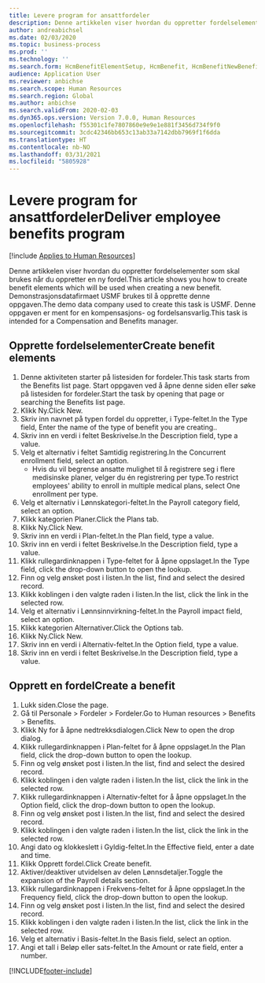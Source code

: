```yaml
---
title: Levere program for ansattfordeler
description: Denne artikkelen viser hvordan du oppretter fordelselementer som skal brukes når du oppretter en ny fordel.
author: andreabichsel
ms.date: 02/03/2020
ms.topic: business-process
ms.prod: ''
ms.technology: ''
ms.search.form: HcmBenefitElementSetup, HcmBenefit, HcmBenefitNewBenefit, HcmBenefitPlanLookup, BenefitWorkspace, HcmBenefitSummaryPart
audience: Application User
ms.reviewer: anbichse
ms.search.scope: Human Resources
ms.search.region: Global
ms.author: anbichse
ms.search.validFrom: 2020-02-03
ms.dyn365.ops.version: Version 7.0.0, Human Resources
ms.openlocfilehash: f55301c1fe7807860e9e9e1e881f3456d734f9f0
ms.sourcegitcommit: 3cdc42346bb653c13ab33a7142dbb7969f1f6dda
ms.translationtype: HT
ms.contentlocale: nb-NO
ms.lasthandoff: 03/31/2021
ms.locfileid: "5805928"
---
```

# <a name="deliver-employee-benefits-program"></a><span data-ttu-id="b882f-103">Levere program for ansattfordeler</span><span class="sxs-lookup"><span data-stu-id="b882f-103">Deliver employee benefits program</span></span>

[!include [Applies to Human Resources](../includes/applies-to-hr.md)]

<span data-ttu-id="b882f-104">Denne artikkelen viser hvordan du oppretter fordelselementer som skal brukes når du oppretter en ny fordel.</span><span class="sxs-lookup"><span data-stu-id="b882f-104">This article shows you how to create benefit elements which will be used when creating a new benefit.</span></span> <span data-ttu-id="b882f-105">Demonstrasjonsdatafirmaet USMF brukes til å opprette denne oppgaven.</span><span class="sxs-lookup"><span data-stu-id="b882f-105">The demo data company used to create this task is USMF.</span></span> <span data-ttu-id="b882f-106">Denne oppgaven er ment for en kompensasjons- og fordelsansvarlig.</span><span class="sxs-lookup"><span data-stu-id="b882f-106">This task is intended for a Compensation and Benefits manager.</span></span>


## <a name="create-benefit-elements"></a><span data-ttu-id="b882f-107">Opprette fordelselementer</span><span class="sxs-lookup"><span data-stu-id="b882f-107">Create benefit elements</span></span>
1. <span data-ttu-id="b882f-108">Denne aktiviteten starter på listesiden for fordeler.</span><span class="sxs-lookup"><span data-stu-id="b882f-108">This task starts from the Benefits list page.</span></span> <span data-ttu-id="b882f-109">Start oppgaven ved å åpne denne siden eller søke på listesiden for fordeler.</span><span class="sxs-lookup"><span data-stu-id="b882f-109">Start the task by opening that page or searching the Benefits list page.</span></span>
2. <span data-ttu-id="b882f-110">Klikk Ny.</span><span class="sxs-lookup"><span data-stu-id="b882f-110">Click New.</span></span>
3. <span data-ttu-id="b882f-111">Skriv inn navnet på typen fordel du oppretter, i Type-feltet.</span><span class="sxs-lookup"><span data-stu-id="b882f-111">In the Type field, Enter the name of the type of benefit you are creating..</span></span>
4. <span data-ttu-id="b882f-112">Skriv inn en verdi i feltet Beskrivelse.</span><span class="sxs-lookup"><span data-stu-id="b882f-112">In the Description field, type a value.</span></span>
5. <span data-ttu-id="b882f-113">Velg et alternativ i feltet Samtidig registrering.</span><span class="sxs-lookup"><span data-stu-id="b882f-113">In the Concurrent enrollment field, select an option.</span></span>
    * <span data-ttu-id="b882f-114">Hvis du vil begrense ansatte mulighet til å registrere seg i flere medisinske planer, velger du én registrering per type.</span><span class="sxs-lookup"><span data-stu-id="b882f-114">To restrict employees' ability to enroll in multiple medical plans, select One enrollment per type.</span></span>  
6. <span data-ttu-id="b882f-115">Velg et alternativ i Lønnskategori-feltet.</span><span class="sxs-lookup"><span data-stu-id="b882f-115">In the Payroll category field, select an option.</span></span>
7. <span data-ttu-id="b882f-116">Klikk kategorien Planer.</span><span class="sxs-lookup"><span data-stu-id="b882f-116">Click the Plans tab.</span></span>
8. <span data-ttu-id="b882f-117">Klikk Ny.</span><span class="sxs-lookup"><span data-stu-id="b882f-117">Click New.</span></span>
9. <span data-ttu-id="b882f-118">Skriv inn en verdi i Plan-feltet.</span><span class="sxs-lookup"><span data-stu-id="b882f-118">In the Plan field, type a value.</span></span>
10. <span data-ttu-id="b882f-119">Skriv inn en verdi i feltet Beskrivelse.</span><span class="sxs-lookup"><span data-stu-id="b882f-119">In the Description field, type a value.</span></span>
11. <span data-ttu-id="b882f-120">Klikk rullegardinknappen i Type-feltet for å åpne oppslaget.</span><span class="sxs-lookup"><span data-stu-id="b882f-120">In the Type field, click the drop-down button to open the lookup.</span></span>
12. <span data-ttu-id="b882f-121">Finn og velg ønsket post i listen.</span><span class="sxs-lookup"><span data-stu-id="b882f-121">In the list, find and select the desired record.</span></span>
13. <span data-ttu-id="b882f-122">Klikk koblingen i den valgte raden i listen.</span><span class="sxs-lookup"><span data-stu-id="b882f-122">In the list, click the link in the selected row.</span></span>
14. <span data-ttu-id="b882f-123">Velg et alternativ i Lønnsinnvirkning-feltet.</span><span class="sxs-lookup"><span data-stu-id="b882f-123">In the Payroll impact field, select an option.</span></span>
15. <span data-ttu-id="b882f-124">Klikk kategorien Alternativer.</span><span class="sxs-lookup"><span data-stu-id="b882f-124">Click the Options tab.</span></span>
16. <span data-ttu-id="b882f-125">Klikk Ny.</span><span class="sxs-lookup"><span data-stu-id="b882f-125">Click New.</span></span>
17. <span data-ttu-id="b882f-126">Skriv inn en verdi i Alternativ-feltet.</span><span class="sxs-lookup"><span data-stu-id="b882f-126">In the Option field, type a value.</span></span>
18. <span data-ttu-id="b882f-127">Skriv inn en verdi i feltet Beskrivelse.</span><span class="sxs-lookup"><span data-stu-id="b882f-127">In the Description field, type a value.</span></span>

## <a name="create-a-benefit"></a><span data-ttu-id="b882f-128">Opprett en fordel</span><span class="sxs-lookup"><span data-stu-id="b882f-128">Create a benefit</span></span>
1. <span data-ttu-id="b882f-129">Lukk siden.</span><span class="sxs-lookup"><span data-stu-id="b882f-129">Close the page.</span></span>
2. <span data-ttu-id="b882f-130">Gå til Personale > Fordeler > Fordeler.</span><span class="sxs-lookup"><span data-stu-id="b882f-130">Go to Human resources > Benefits > Benefits.</span></span>
3. <span data-ttu-id="b882f-131">Klikk Ny for å åpne nedtrekksdialogen.</span><span class="sxs-lookup"><span data-stu-id="b882f-131">Click New to open the drop dialog.</span></span>
4. <span data-ttu-id="b882f-132">Klikk rullegardinknappen i Plan-feltet for å åpne oppslaget.</span><span class="sxs-lookup"><span data-stu-id="b882f-132">In the Plan field, click the drop-down button to open the lookup.</span></span>
5. <span data-ttu-id="b882f-133">Finn og velg ønsket post i listen.</span><span class="sxs-lookup"><span data-stu-id="b882f-133">In the list, find and select the desired record.</span></span>
6. <span data-ttu-id="b882f-134">Klikk koblingen i den valgte raden i listen.</span><span class="sxs-lookup"><span data-stu-id="b882f-134">In the list, click the link in the selected row.</span></span>
7. <span data-ttu-id="b882f-135">Klikk rullegardinknappen i Alternativ-feltet for å åpne oppslaget.</span><span class="sxs-lookup"><span data-stu-id="b882f-135">In the Option field, click the drop-down button to open the lookup.</span></span>
8. <span data-ttu-id="b882f-136">Finn og velg ønsket post i listen.</span><span class="sxs-lookup"><span data-stu-id="b882f-136">In the list, find and select the desired record.</span></span>
9. <span data-ttu-id="b882f-137">Klikk koblingen i den valgte raden i listen.</span><span class="sxs-lookup"><span data-stu-id="b882f-137">In the list, click the link in the selected row.</span></span>
10. <span data-ttu-id="b882f-138">Angi dato og klokkeslett i Gyldig-feltet.</span><span class="sxs-lookup"><span data-stu-id="b882f-138">In the Effective field, enter a date and time.</span></span>
11. <span data-ttu-id="b882f-139">Klikk Opprett fordel.</span><span class="sxs-lookup"><span data-stu-id="b882f-139">Click Create benefit.</span></span>
12. <span data-ttu-id="b882f-140">Aktiver/deaktiver utvidelsen av delen Lønnsdetaljer.</span><span class="sxs-lookup"><span data-stu-id="b882f-140">Toggle the expansion of the Payroll details section.</span></span>
13. <span data-ttu-id="b882f-141">Klikk rullegardinknappen i Frekvens-feltet for å åpne oppslaget.</span><span class="sxs-lookup"><span data-stu-id="b882f-141">In the Frequency field, click the drop-down button to open the lookup.</span></span>
14. <span data-ttu-id="b882f-142">Finn og velg ønsket post i listen.</span><span class="sxs-lookup"><span data-stu-id="b882f-142">In the list, find and select the desired record.</span></span>
15. <span data-ttu-id="b882f-143">Klikk koblingen i den valgte raden i listen.</span><span class="sxs-lookup"><span data-stu-id="b882f-143">In the list, click the link in the selected row.</span></span>
16. <span data-ttu-id="b882f-144">Velg et alternativ i Basis-feltet.</span><span class="sxs-lookup"><span data-stu-id="b882f-144">In the Basis field, select an option.</span></span>
17. <span data-ttu-id="b882f-145">Angi et tall i Beløp eller sats-feltet.</span><span class="sxs-lookup"><span data-stu-id="b882f-145">In the Amount or rate field, enter a number.</span></span>



[!INCLUDE[footer-include](../includes/footer-banner.md)]